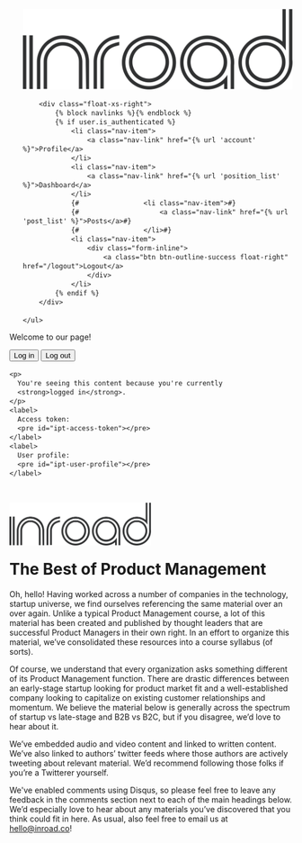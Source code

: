 <div class="hidden" id="gated-content">
<div class="navbar navbar-light bg-faded navbar-fixed-top">
    <ul class="nav navbar-nav">
        <a href="http://inroad.co"><img src="/assets/img/Inroad_logo_2G.png" class="logo"></a>

        <div class="float-xs-right">
            {% block navlinks %}{% endblock %}
            {% if user.is_authenticated %}
                <li class="nav-item">
                    <a class="nav-link" href="{% url 'account' %}">Profile</a>
                </li>
                <li class="nav-item">
                    <a class="nav-link" href="{% url 'position_list' %}">Dashboard</a>
                </li>
                {#                <li class="nav-item">#}
                {#                    <a class="nav-link" href="{% url 'post_list' %}">Posts</a>#}
                {#                </li>#}
                <li class="nav-item">
                    <div class="form-inline">
                        <a class="btn btn-outline-success float-right" href="/logout">Logout</a>
                    </div>
                </li>
            {% endif %}
        </div>

    </ul>
</div>
<p>Welcome to our page!</p>
<button id="btn-login" onclick="login()">Log in</button>
<button id="btn-logout" onclick="logout()">Log out</button>

    <p>
      You're seeing this content because you're currently
      <strong>logged in</strong>.
    </p>
    <label>
      Access token:
      <pre id="ipt-access-token"></pre>
    </label>
    <label>
      User profile:
      <pre id="ipt-user-profile"></pre>
    </label>
  </div>

<br>
<p><a href="https://inroad.co"><img src="/assets/img/Inroad_logo_2G.png" style="width: 50%; height: 50%" align="left" /></a></p>
<p style="clear: both;"></p>

# The Best of Product Management

Oh, hello! Having worked across a number of companies in the technology, startup universe, we find ourselves referencing the same material over an over again. Unlike a typical Product Management course, a lot of this material has been created and published by thought leaders that are successful Product Managers in their own right. In an effort to organize this material, we’ve consolidated these resources into a course syllabus (of sorts). 

Of course, we understand that every organization asks something different of its Product Management function. There are drastic differences between an early-stage startup looking for product market fit and a well-established company looking to capitalize on existing customer relationships and momentum. We believe the material below is generally across the spectrum of startup vs late-stage and B2B vs B2C, but if you disagree, we’d love to hear about it.

We’ve embedded audio and video content and linked to written content. We’ve also linked to authors’ twitter feeds where those authors are actively tweeting about relevant material. We’d recommend following those folks if you’re a Twitterer yourself. 

We've enabled comments using Disqus, so please feel free to leave any feedback in the comments section next to each of the main headings below. We’d especially love to hear about any materials you’ve discovered that you think could fit in here. As usual, also feel free to email us at [hello@inroad.co](mailto:hello@inroad.co)!


<script src="https://cdn.auth0.com/js/auth0-spa-js/1.0.0/auth0-spa-js.production.js"></script>
<script src="https://cdn.auth0.com/js/lock/11.17.2/lock.min.js"></script>
<script src="/assets/js/app.js"></script>
<script src="https://code.jquery.com/jquery-3.3.1.slim.min.js" integrity="sha384-q8i/X+965DzO0rT7abK41JStQIAqVgRVzpbzo5smXKp4YfRvH+8abtTE1Pi6jizo" crossorigin="anonymous"></script>
<script src="https://cdnjs.cloudflare.com/ajax/libs/popper.js/1.14.7/umd/popper.min.js" integrity="sha384-UO2eT0CpHqdSJQ6hJty5KVphtPhzWj9WO1clHTMGa3JDZwrnQq4sF86dIHNDz0W1" crossorigin="anonymous"></script>
<script src="https://stackpath.bootstrapcdn.com/bootstrap/4.3.1/js/bootstrap.min.js" integrity="sha384-JjSmVgyd0p3pXB1rRibZUAYoIIy6OrQ6VrjIEaFf/nJGzIxFDsf4x0xIM+B07jRM" crossorigin="anonymous"></script>
